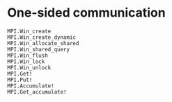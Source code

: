 # One-sided communication

```@docs
MPI.Win_create
MPI.Win_create_dynamic
MPI.Win_allocate_shared
MPI.Win_shared_query
MPI.Win_flush
MPI.Win_lock
MPI.Win_unlock
MPI.Get!
MPI.Put!
MPI.Accumulate!
MPI.Get_accumulate!
```
